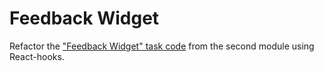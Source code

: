 # Feedback Widget

Refactor the <a
      href="https://github.com/Iryna-Holova/goit-react-woolf-hw-02-feedback"
      target="_blank"
      >"Feedback Widget" task code</a
    > from the second module using React-hooks.
